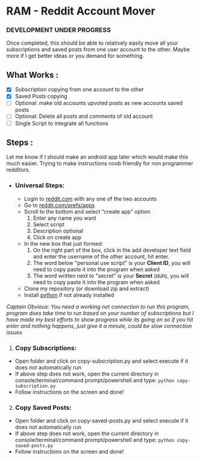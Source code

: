 # RAM - Reddit Account Mover

### DEVELOPMENT UNDER PROGRESS

Once completed, this should be able to relatively easily move all your subscriptions and saved posts from one user account to the other.
Maybe more if I get better ideas or you demand for something.

## What Works :
- [x] Subscription copying from one account to the other
- [x] Saved Posts copying
- [ ] Optional: make old accounts upvoted posts as new accounts saved posts
- [ ] Optional: Delete all posts and comments of old account
- [ ] Single Script to integrate all functions

## Steps :
Let me know if I should make an android app later which would make this much easier.
Trying to make instructions noob friendly for non programmer redditors.

- ### Universal Steps:

  - Login to [reddit.com](https://www.reddit.com/) with any one of the two accounts
  - Go to [reddit.com/prefs/apps](https://www.reddit.com/prefs/apps)
  - Scroll to the bottom and select "create app" option
    1. Enter any name you want
    2. Select script
    3. Description optional
    4. Click on create app
  - In the new box that just formed:
    1. On the right part of the box, click in the add developer text field and enter the username of the other account, hit enter.
    2. The word below "personal use script" is your **Client ID**, you will need to copy paste it into the program when asked
    3. The word written next to "secret" is your **Secret** (duh), you will need to copy paste it into the program when asked
  - Clone my repository (or download zip and extract)
  - Install [python](https://www.python.org/downloads/) if not already installed

*Captain Obvious: You need a working net connection to run this program, program does take time to run based on your number of subscriptions but I have made my best efforts to show progress while its going on so if you hit enter and nothing happens, just give it a minute, could be slow connection issues*

1. ### Copy Subscriptions:

  - Open folder and click on copy-subscription.py and select execute if it does not automatically run
  - If above step does not work, open the current directory in console/terminal/command prompt/powershell and type:
    ```python copy-subscription.py```
  - Follow instructions on the screen and done!

2. ### Copy Saved Posts:
  - Open folder and click on copy-saved-posts.py and select execute if it does not automatically run
  - If above step does not work, open the current directory in console/terminal/command prompt/powershell and type:
    ```python copy-saved-posts.py```
  - Follow instructions on the screen and done!
